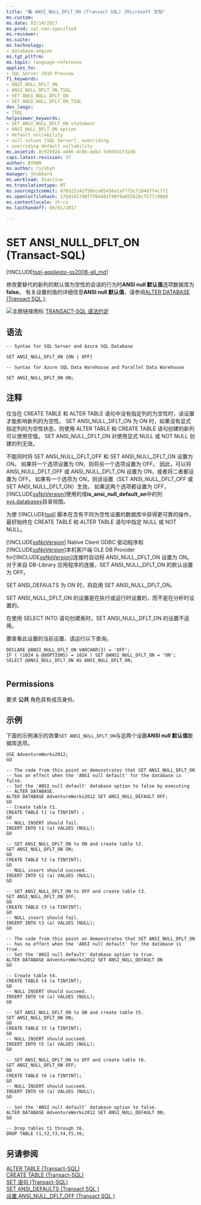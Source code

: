 ```yaml
---
title: "集 ANSI_NULL_DFLT_ON (Transact SQL) |Microsoft 文档"
ms.custom: 
ms.date: 03/14/2017
ms.prod: sql-non-specified
ms.reviewer: 
ms.suite: 
ms.technology:
- database-engine
ms.tgt_pltfrm: 
ms.topic: language-reference
applies_to:
- SQL Server 2016 Preview
f1_keywords:
- ANSI_NULL_DFLT_ON
- ANSI_NULL_DFLT_ON_TSQL
- SET ANSI_NULL_DFLT_ON
- SET_ANSI_NULL_DFLT_ON_TSQL
dev_langs:
- TSQL
helpviewer_keywords:
- SET ANSI_NULL_DFLT_ON statement
- ANSI_NULL_DFLT_ON option
- default nullability
- null values [SQL Server], overriding
- overriding default nullability
ms.assetid: 8c925924-a466-4c8b-aeb2-7e0d341f32db
caps.latest.revision: 37
author: BYHAM
ms.author: rickbyh
manager: jhubbard
ms.workload: Inactive
ms.translationtype: MT
ms.sourcegitcommit: 876522142756bca05416a1afff3cf10467f4c7f1
ms.openlocfilehash: 17bd1817d8f7f04401f49f9a02562bcf577c9088
ms.contentlocale: zh-cn
ms.lasthandoff: 09/01/2017

---
```

# <a name="set-ansinulldflton-transact-sql"></a>SET ANSI_NULL_DFLT_ON (Transact-SQL)
[!INCLUDE[tsql-appliesto-ss2008-all_md](../../includes/tsql-appliesto-ss2008-all-md.md)]

  修改要替代的新列的默认值为空性的会话的行为时**ANSI null 默认值**选项数据库为**false**。 有关设置的值的详细信息**ANSI null 默认值**，请参阅[ALTER DATABASE &#40;Transact SQL &#41;](../../t-sql/statements/alter-database-transact-sql.md).  
  
 ![主题链接图标](../../database-engine/configure-windows/media/topic-link.gif "主题链接图标") [TRANSACT-SQL 语法约定](../../t-sql/language-elements/transact-sql-syntax-conventions-transact-sql.md)  
  
## <a name="syntax"></a>语法  
  
```  
-- Syntax for SQL Server and Azure SQL Database  
  
SET ANSI_NULL_DFLT_ON {ON | OFF}  
```  
  
```  
-- Syntax for Azure SQL Data Warehouse and Parallel Data Warehouse  
  
SET ANSI_NULL_DFLT_ON ON;  
```  
  
## <a name="remarks"></a>注释  
 仅当在 CREATE TABLE 和 ALTER TABLE 语句中没有指定列的为空性时，该设置才能影响新列的为空性。 SET ANSI_NULL_DFLT_ON 为 ON 时，如果没有显式指定列的为空性状态，则使用 ALTER TABLE 和 CREATE TABLE 语句创建的新列可以使用空值。 SET ANSI_NULL_DFLT_ON 对使用显式 NULL 或 NOT NULL 创建的列无效。  
  
 不能同时将 SET ANSI_NULL_DFLT_OFF 和 SET ANSI_NULL_DFLT_ON 设置为 ON。 如果将一个选项设置为 ON，则将另一个选项设置为 OFF。 因此，可以将 ANSI_NULL_DFLT_OFF 或 ANSI_NULL_DFLT_ON 设置为 ON，或者将二者都设置为 OFF。 如果有一个选项为 ON，则该设置（SET ANSI_NULL_DFLT_OFF 或 SET ANSI_NULL_DFLT_ON）生效。 如果这两个选项都设置为 OFF，[!INCLUDE[ssNoVersion](../../includes/ssnoversion-md.md)]使用的值**is_ansi_null_default_on**中的列[sys.databases](../../relational-databases/system-catalog-views/sys-databases-transact-sql.md)目录视图。  
  
 为使 [!INCLUDE[tsql](../../includes/tsql-md.md)] 脚本在含有不同为空性设置的数据库中获得更可靠的操作，最好始终在 CREATE TABLE 和 ALTER TABLE 语句中指定 NULL 或 NOT NULL。  
  
 [!INCLUDE[ssNoVersion](../../includes/ssnoversion-md.md)] Native Client ODBC 驱动程序和[!INCLUDE[ssNoVersion](../../includes/ssnoversion-md.md)]本机客户端 OLE DB Provider for[!INCLUDE[ssNoVersion](../../includes/ssnoversion-md.md)]连接时自动将 ANSI_NULL_DFLT_ON 设置为 ON。 对于来自 DB-Library 应用程序的连接，SET ANSI_NULL_DFLT_ON 的默认设置为 OFF。  
  
 SET ANSI_DEFAULTS 为 ON 时，将启用 SET ANSI_NULL_DFLT_ON。  
  
 SET ANSI_NULL_DFLT_ON 的设置是在执行或运行时设置的，而不是在分析时设置的。  
  
 在使用 SELECT INTO 语句创建表时，SET ANSI_NULL_DFLT_ON 的设置不适用。  
  
 要查看此设置的当前设置，请运行以下查询。  
  
```  
DECLARE @ANSI_NULL_DFLT_ON VARCHAR(3) = 'OFF';  
IF ( (1024 & @@OPTIONS) = 1024 ) SET @ANSI_NULL_DFLT_ON = 'ON';  
SELECT @ANSI_NULL_DFLT_ON AS ANSI_NULL_DFLT_ON;  
  
```  
  
## <a name="permissions"></a>Permissions  
 要求 **公共** 角色具有成员身份。  
  
## <a name="examples"></a>示例  
 下面的示例演示的效果`SET ANSI_NULL_DFLT_ON`与这两个设置**ANSI null 默认值**数据库选项。  
  
```  
USE AdventureWorks2012;  
GO  
  
-- The code from this point on demonstrates that SET ANSI_NULL_DFLT_ON  
-- has an effect when the 'ANSI null default' for the database is false.  
-- Set the 'ANSI null default' database option to false by executing  
-- ALTER DATABASE.  
ALTER DATABASE AdventureWorks2012 SET ANSI_NULL_DEFAULT OFF;  
GO  
-- Create table t1.  
CREATE TABLE t1 (a TINYINT) ;  
GO   
-- NULL INSERT should fail.  
INSERT INTO t1 (a) VALUES (NULL);  
GO  
  
-- SET ANSI_NULL_DFLT_ON to ON and create table t2.  
SET ANSI_NULL_DFLT_ON ON;  
GO  
CREATE TABLE t2 (a TINYINT);  
GO   
-- NULL insert should succeed.  
INSERT INTO t2 (a) VALUES (NULL);  
GO  
  
-- SET ANSI_NULL_DFLT_ON to OFF and create table t3.  
SET ANSI_NULL_DFLT_ON OFF;  
GO  
CREATE TABLE t3 (a TINYINT);  
GO  
-- NULL insert should fail.  
INSERT INTO t3 (a) VALUES (NULL);  
GO  
  
-- The code from this point on demonstrates that SET ANSI_NULL_DFLT_ON   
-- has no effect when the 'ANSI null default' for the database is true.  
-- Set the 'ANSI null default' database option to true.  
ALTER DATABASE AdventureWorks2012 SET ANSI_NULL_DEFAULT ON  
GO  
  
-- Create table t4.  
CREATE TABLE t4 (a TINYINT);  
GO   
-- NULL INSERT should succeed.  
INSERT INTO t4 (a) VALUES (NULL);  
GO  
  
-- SET ANSI_NULL_DFLT_ON to ON and create table t5.  
SET ANSI_NULL_DFLT_ON ON;  
GO  
CREATE TABLE t5 (a TINYINT);  
GO   
-- NULL INSERT should succeed.  
INSERT INTO t5 (a) VALUES (NULL);  
GO  
  
-- SET ANSI_NULL_DFLT_ON to OFF and create table t6.  
SET ANSI_NULL_DFLT_ON OFF;  
GO  
CREATE TABLE t6 (a TINYINT);  
GO   
-- NULL INSERT should succeed.  
INSERT INTO t6 (a) VALUES (NULL);  
GO  
  
-- Set the 'ANSI null default' database option to false.  
ALTER DATABASE AdventureWorks2012 SET ANSI_NULL_DEFAULT ON;  
GO  
  
-- Drop tables t1 through t6.  
DROP TABLE t1,t2,t3,t4,t5,t6;  
```  
  
## <a name="see-also"></a>另请参阅  
 [ALTER TABLE (Transact-SQL)](../../t-sql/statements/alter-table-transact-sql.md)   
 [CREATE TABLE (Transact-SQL)](../../t-sql/statements/create-table-transact-sql.md)   
 [SET 语句 (Transact-SQL)](../../t-sql/statements/set-statements-transact-sql.md)   
 [SET ANSI_DEFAULTS &#40;Transact SQL &#41;](../../t-sql/statements/set-ansi-defaults-transact-sql.md)   
 [设置 ANSI_NULL_DFLT_OFF &#40;Transact SQL &#41;](../../t-sql/statements/set-ansi-null-dflt-off-transact-sql.md)  
  
  


